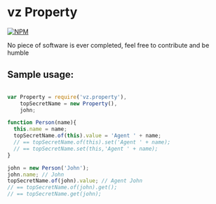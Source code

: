 # vz Property

[![NPM](https://nodei.co/npm/vz.property.png?downloads=true)](https://nodei.co/npm/vz.property/)

No piece of software is ever completed, feel free to contribute and be humble

## Sample usage:

```javascript

var Property = require('vz.property'),
    topSecretName = new Property(),
    john;

function Person(name){
  this.name = name;
  topSecretName.of(this).value = 'Agent ' + name;
  // == topSecretName.of(this).set('Agent ' + name);
  // == topSecretName.set(this,'Agent ' + name);
}

john = new Person('John');
john.name; // John
topSecretName.of(john).value; // Agent John
// == topSecretName.of(john).get();
// == topSecretName.get(john);

```

